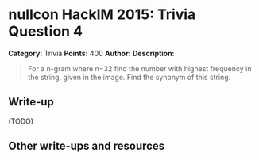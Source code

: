 # nullcon HackIM 2015: Trivia Question 4

**Category:** Trivia
**Points:** 400
**Author:**
**Description:**

>For a n-gram where n=32 find the number with highest frequency in the string, given in the image. Find the synonym of this string.

## Write-up

(TODO)

## Other write-ups and resources
